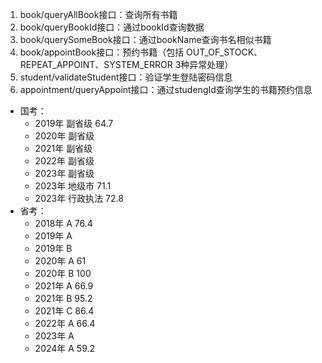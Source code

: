1. book/queryAllBook接口：查询所有书籍
2. book/queryBookId接口：通过bookId查询数据
3. book/querySomeBook接口：通过bookName查询书名相似书籍
4. book/appointBook接口：预约书籍（包括 OUT_OF_STOCK、REPEAT_APPOINT、SYSTEM_ERROR 3种异常处理）
5. student/validateStudent接口：验证学生登陆密码信息
6. appointment/queryAppoint接口：通过studengId查询学生的书籍预约信息


- 国考：
  + 2019年 副省级 64.7
  + 2020年 副省级
  + 2021年 副省级
  + 2022年 副省级
  + 2023年 副省级
  + 2023年 地级市 71.1
  + 2023年 行政执法 72.8
- 省考：
  + 2018年 A 76.4
  + 2019年 A
  + 2019年 B
  + 2020年 A 61
  + 2020年 B 100
  + 2021年 A 66.9
  + 2021年 B 95.2
  + 2021年 C 86.4
  + 2022年 A 66.4
  + 2023年 A
  + 2024年 A 59.2
  
